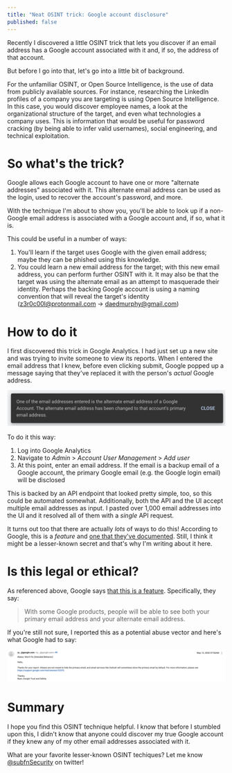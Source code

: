 ```yaml
---
title: "Neat OSINT trick: Google account disclosure"
published: false
---
```


Recently I discovered a little OSINT trick that lets you discover if an email address has a Google account associated with it and, if so, the address of that account.

But before I go into that, let's go into a little bit of background.

For the unfamiliar OSINT, or Open Source Intelligence, is the use of data from publicly available sources. For instance, researching the LinkedIn profiles of a company you are targeting is using Open Source Intelligence. In this case, you would discover employee names, a look at the organizational structure of the target, and even what technologies a company uses. This is information that would be useful for password cracking (by being able to infer valid usernames), social engineering, and technical exploitation.

# So what's the trick?
Google allows each Google account to have one or more "alternate addresses" associated with it. This alternate email address can be used as the login, used to recover the account's password, and more.

With the technique I'm about to show you, you'll be able to look up if a non-Google email address is associated with a Google account and, if so, what it is.

This could be useful in a number of ways:

1. You'll learn if the target uses Google with the given email address; maybe they can be phished using this knowledge.
2. You could learn a new email address for the target; with this new email address, you can perform further OSINT with it. It may also be that the target was using the alternate email as an attempt to masquerade their identity. Perhaps the backing Google account is using a naming convention that will reveal the target's identity (z3r0c00l@protonmail.com -> daedmurphy@gmail.com)

# How to do it
I first discovered this trick in Google Analytics. I had just set up a new site and was trying to invite someone to view its reports. When I entered the email address that I knew, before even clicking submit, Google popped up a message saying that they've replaced it with the person's _actual_ Google address.

![The popup you get from Google when you add an alternate email](/assets/img/ga-osint-trick-popup.jpeg)

To do it this way:

  1. Log into Google Analytics
  2. Navigate to _Admin_ > _Account User Management_ > _Add user_
  3. At this point, enter an email address. If the email is a backup email of a Google account, the primary Google email (e.g. the Google login email) will be disclosed

This is backed by an API endpoint that looked pretty simple, too, so this could be automated somewhat. Additionally, both the API and the UI accept multiple email addresses as input. I pasted over 1,000 email addresses into the UI and it resolved all of them with a _single_ API request.

It turns out too that there are actually _lots_ of ways to do this! According to Google, this is a _feature_ and [one that they've documented](https://support.google.com/accounts/answer/176347). Still, I think it might be a lesser-known secret and that's why I'm writing about it here.

# Is this legal or ethical?
As referenced above, Google says [that this is a feature](https://support.google.com/accounts/answer/176347). Specifically, they say:

> With some Google products, people will be able to see both your primary email address and your alternate email address.

If you're still not sure, I reported this as a potential abuse vector and here's what Google had to say:

![Response from Google about account lookup as an abuse vector: This is a feature and we're not going to fix it](/assets/img/ga-osint-trick-wontfix.jpeg)

# Summary
I hope you find this OSINT technique helpful. I know that before I stumbled upon this, I didn't know that anyone could discover my true Google account if they knew any of my other email addresses associated with it.

What are your favorite lesser-known OSINT techiques? Let me know [@subfnSecurity](https://twitter.com/subfnSecurity) on twitter!